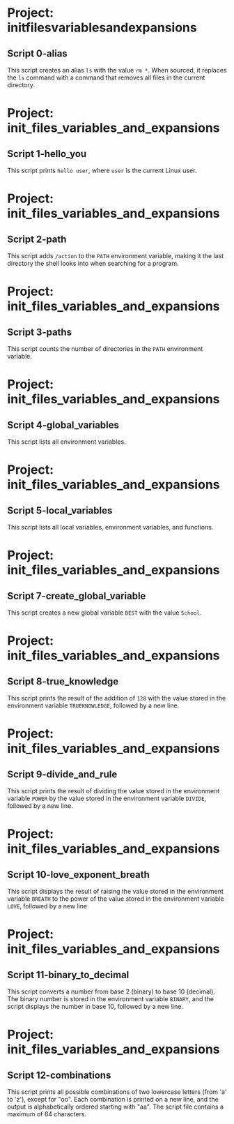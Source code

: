 # Project: initfilesvariablesandexpansions

## Script 0-alias

This script creates an alias `ls` with the value `rm *`. When sourced, it replaces the `ls` command with a command that removes all files in the current directory.

# Project: init_files_variables_and_expansions

## Script 1-hello_you

This script prints `hello user`, where `user` is the current Linux user.

# Project: init_files_variables_and_expansions

## Script 2-path

This script adds `/action` to the `PATH` environment variable, making it the last directory the shell looks into when searching for a program.

# Project: init_files_variables_and_expansions

## Script 3-paths

This script counts the number of directories in the `PATH` environment variable.

# Project: init_files_variables_and_expansions

## Script 4-global_variables

This script lists all environment variables.

# Project: init_files_variables_and_expansions

## Script 5-local_variables

This script lists all local variables, environment variables, and functions.

# Project: init_files_variables_and_expansions

## Script 7-create_global_variable

This script creates a new global variable `BEST` with the value `School`.

# Project: init_files_variables_and_expansions

## Script 8-true_knowledge

This script prints the result of the addition of `128` with the value stored in the environment variable `TRUEKNOWLEDGE`, followed by a new line.

# Project: init_files_variables_and_expansions

## Script 9-divide_and_rule

This script prints the result of dividing the value stored in the environment variable `POWER` by the value stored in the environment variable `DIVIDE`, followed by a new line.


# Project: init_files_variables_and_expansions

## Script 10-love_exponent_breath

This script displays the result of raising the value stored in the environment variable `BREATH` to the power of the value stored in the environment variable `LOVE`, followed by a new line

# Project: init_files_variables_and_expansions

## Script 11-binary_to_decimal

This script converts a number from base 2 (binary) to base 10 (decimal). The binary number is stored in the environment variable `BINARY`, and the script displays the number in base 10, followed by a new line.


# Project: init_files_variables_and_expansions

## Script 12-combinations

This script prints all possible combinations of two lowercase letters (from 'a' to 'z'), except for "oo". Each combination is printed on a new line, and the output is alphabetically ordered starting with "aa". The script file contains a maximum of 64 characters.

